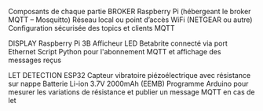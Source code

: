 
Composants de chaque partie
BROKER
Raspberry Pi (hébergeant le broker MQTT – Mosquitto)
Réseau local ou point d’accès WiFi (NETGEAR ou autre)
Configuration sécurisée des topics et clients MQTT

DISPLAY
Raspberry Pi 3B
Afficheur LED Betabrite connecté via port Ethernet
Script Python pour l'abonnement MQTT et affichage des messages reçus

LET DETECTION
ESP32
Capteur vibratoire piézoélectrique avec résistance sur nappe
Batterie Li-ion 3.7V 2000mAh (EEMB)
Programme Arduino pour mesurer les variations de résistance et publier un message MQTT en cas de let


